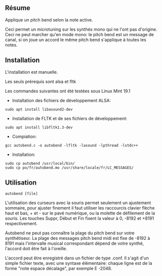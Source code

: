 ## Résume

Applique un pitch bend selon la note active.

Ceci permet un microtuning sur les synthés mono qui ne l'ont pas d'origine.
Ceci ne peut marcher qu'en mode mono: le pitch bend est un message de canal, si on joue un accord le même pitch bend s'applique à toutes les notes.

## Installation

L'installation est manuelle.

Les seuls prérequis sont alsa et fltk

Les commandes suivantes ont été testées sous Linux Mint 19.1

- Installation des fichiers de développement ALSA:
```
sudo apt install libasound2-dev
```
- Installation de FLTK et de ses fichiers de développement:
```
sudo apt install libfltk1.3-dev
```
- Compiation:
```
gcc autobend.c -o autobend -lfltk -lasound -lpthread -lstdc++
```
- Installation:
```
sudo cp autobend /usr/local/bin/
sudo cp po/fr/autobend.mo /usr/share/locale/fr/LC_MESSAGES/
```
## Utilisation
```
autobend [file]
```
L'utilisation des curseurs avec la souris permet seulement un ajustement sommaire,
pour ajuster finement il faut utiliser les raccourcis clavier flèche haut et bas, + et - sur le pavé numérique,
ou la molette de défilement de la souris.
Les touches Suppr, Début et Fin fixent la valeur à 0, -8192 et +8191 respectivement.

Autobend ne peut pas connaître la plage du pitch bend sur votre synthétiseur.
La plage des messages pitch bend midi est fixe de -8192 à 8191
mais l'intervalle musical correspondant dépend de votre synthé, l'accord doit être fait à l'oreille.

L'accord peut être enregistré dans un fichier de type .conf.
Il s'agit d'un simple fichier texte, avec une syntaxe élémentaire:
chaque ligne est de la forme "note espace décalage", par exemple E -2048.
